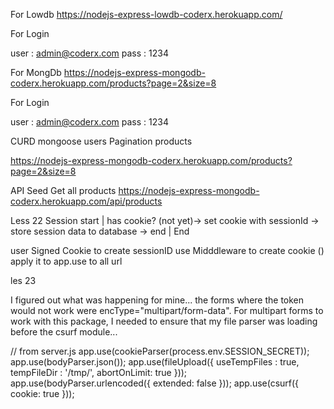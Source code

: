 For Lowdb 
https://nodejs-express-lowdb-coderx.herokuapp.com/

For Login 

user : admin@coderx.com 
pass : 1234

For MongDb 
https://nodejs-express-mongodb-coderx.herokuapp.com/products?page=2&size=8

For Login 

user : admin@coderx.com 
pass : 1234

CURD mongoose users
Pagination products

https://nodejs-express-mongodb-coderx.herokuapp.com/products?page=2&size=8

API
Seed
Get all products
https://nodejs-express-mongodb-coderx.herokuapp.com/api/products


Less 22 Session
 start
    |
 has cookie? (not yet)-> set cookie with sessionId -> store session data to database -> end
    |
 End

 user Signed Cookie to create sessionID
 use Midddleware to create cookie ()
 apply it to app.use
 to all url

 les 23

 I figured out what was happening for mine... the forms where the token would not work were encType="multipart/form-data". For multipart forms to work with this package, I needed to ensure that my file parser was loading before the csurf module...

// from server.js
app.use(cookieParser(process.env.SESSION_SECRET));
app.use(bodyParser.json());
app.use(fileUpload({
  useTempFiles : true,
  tempFileDir : '/tmp/',
  abortOnLimit: true
}));
app.use(bodyParser.urlencoded({ extended: false }));
app.use(csurf({ cookie: true }));
